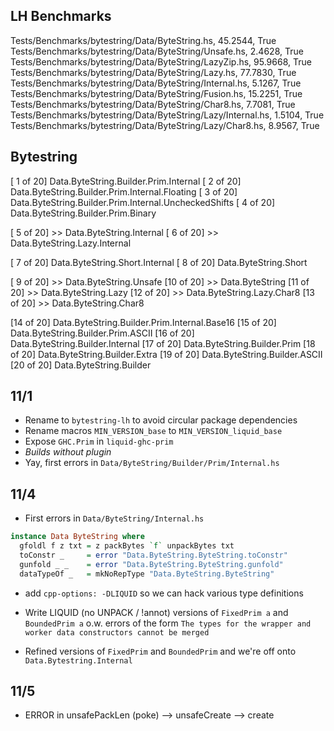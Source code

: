 

## LH Benchmarks
Tests/Benchmarks/bytestring/Data/ByteString.hs, 45.2544, True
Tests/Benchmarks/bytestring/Data/ByteString/Unsafe.hs, 2.4628, True
Tests/Benchmarks/bytestring/Data/ByteString/LazyZip.hs, 95.9668, True
Tests/Benchmarks/bytestring/Data/ByteString/Lazy.hs, 77.7830, True
Tests/Benchmarks/bytestring/Data/ByteString/Internal.hs, 5.1267, True
Tests/Benchmarks/bytestring/Data/ByteString/Fusion.hs, 15.2251, True
Tests/Benchmarks/bytestring/Data/ByteString/Char8.hs, 7.7081, True
Tests/Benchmarks/bytestring/Data/ByteString/Lazy/Internal.hs, 1.5104, True
Tests/Benchmarks/bytestring/Data/ByteString/Lazy/Char8.hs, 8.9567, True

## Bytestring

[ 1 of 20] Data.ByteString.Builder.Prim.Internal
[ 2 of 20] Data.ByteString.Builder.Prim.Internal.Floating
[ 3 of 20] Data.ByteString.Builder.Prim.Internal.UncheckedShifts
[ 4 of 20] Data.ByteString.Builder.Prim.Binary

[ 5 of 20] >> Data.ByteString.Internal
[ 6 of 20] >> Data.ByteString.Lazy.Internal

[ 7 of 20] Data.ByteString.Short.Internal
[ 8 of 20] Data.ByteString.Short

[ 9 of 20] >> Data.ByteString.Unsafe
[10 of 20] >> Data.ByteString 
[11 of 20] >> Data.ByteString.Lazy
[12 of 20] >> Data.ByteString.Lazy.Char8
[13 of 20] >> Data.ByteString.Char8

[14 of 20] Data.ByteString.Builder.Prim.Internal.Base16
[15 of 20] Data.ByteString.Builder.Prim.ASCII
[16 of 20] Data.ByteString.Builder.Internal
[17 of 20] Data.ByteString.Builder.Prim
[18 of 20] Data.ByteString.Builder.Extra
[19 of 20] Data.ByteString.Builder.ASCII
[20 of 20] Data.ByteString.Builder


## 11/1

- Rename to `bytestring-lh` to avoid circular package dependencies
- Rename macros `MIN_VERSION_base` to `MIN_VERSION_liquid_base`
- Expose `GHC.Prim` in `liquid-ghc-prim`
- *Builds without plugin*
- Yay, first errors in `Data/ByteString/Builder/Prim/Internal.hs`

## 11/4

- First errors in `Data/ByteString/Internal.hs`

```haskell
instance Data ByteString where
  gfoldl f z txt = z packBytes `f` unpackBytes txt
  toConstr _     = error "Data.ByteString.ByteString.toConstr"
  gunfold _ _    = error "Data.ByteString.ByteString.gunfold"
  dataTypeOf _   = mkNoRepType "Data.ByteString.ByteString"
```

- add `cpp-options: -DLIQUID` so we can hack various type definitions

- Write LIQUID (no UNPACK / !annot) versions of `FixedPrim a` and `BoundedPrim a` 
  o.w. errors of the form `The types for the wrapper and worker data constructors cannot be merged`

- Refined versions of `FixedPrim` and `BoundedPrim` and we're off onto `Data.Bytestring.Internal`

## 11/5

- ERROR in unsafePackLen (poke) --> unsafeCreate --> create 